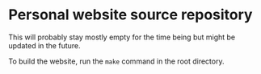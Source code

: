 # Personal website source repository

This will probably stay mostly empty for the time being but might be updated in the future.

To build the website, run the `make` command in the root directory.
